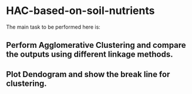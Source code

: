 # HAC-based-on-soil-nutrients
The main task to be performed here is:
## Perform Agglomerative Clustering and compare the outputs using different linkage methods.
## Plot Dendogram and show the break line for clustering.

